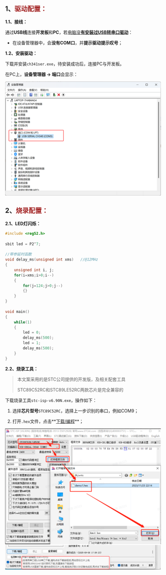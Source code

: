 ## 1、<span style="color:brown">驱动配置：</span>

**1.1、接线：**

通过**USB线**连接**开发板**和**PC**，若<u>电脑没**有安装过USB转串口驱动**</u>：

- 在设备管理器中，会**没有COM口**，并**提示驱动提示叹号**；

**1.2、安装驱动：**

下载并安装`ch341ser.exe`，待安装成功后，连接PC与开发板。

在PC上，**设备管理器 -> 端口**会显示：

<img src="https://raw.githubusercontent.com/root-bine/image/main/Typora-image/MCU13.png" alt="image-20250908165640931" style="zoom:50%;" />

## 2、<span style="color:brown">烧录配置：</span>

**2.1、LED灯闪烁：**

```C
#include <reg52.h>

sbit led = P2^7;

//带参延时函数
void delay_ms(unsigned int xms)   //@12MHz
{
    unsigned int i, j;
    for(i=xms;i>0;i--)
    {
        for(j=124;j>0;j--)
        {}
    }
}

void main()
{
    while(1)
    {
        led = 0;
        delay_ms(500);
        led = 1;
        delay_ms(500);
    }
}
```

**2.2、烧录工具：**

> 本文案采用的是STC公司提供的开发版，及相关配套工具
>
> STC89C52RC和STC89LE52RC两款芯片是完全兼容的

下载烧录工具`stc-isp-v6.90N.exe`，操作如下：

1. 选择**芯片型号**`STC89C52RC`，选择上一步识别的串口，例如COM9；

2. 打开`.hex`文件，点击**<u>下载/编程</u>**；

<img src="https://raw.githubusercontent.com/root-bine/image/main/Typora-image/MCU14.png" alt="image-20250908170254738" style="zoom:50%;" />

<img src="https://raw.githubusercontent.com/root-bine/image/main/Typora-image/MCU15.png" alt="image-20250908171208650" style="zoom:80%;" />
